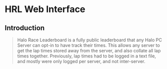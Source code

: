# HRL Web Interface

## Introduction

> Halo Race Leaderboard is a fully public leaderboard that any Halo PC Server can opt-in to have track their times. This allows any server to get the lap times stored away from the server, and also collate all lap times together. Previously, lap times had to be logged in a text file, and mostly were only logged per server, and not inter-server.
